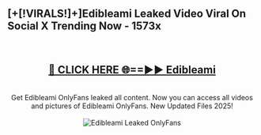 <h2>[+[!VIRALS!]+]Edibleami Leaked Video Viral On Social X Trending Now - 1573x</h2>
<br>
<div align="center">
<h2><a href="https://libra.edu.pl?Edibleami" rel="nofollow">🔴 CLICK HERE 🌐==►► Edibleami</a></h2>
<br>
Get Edibleami OnlyFans leaked all content. Now you can access all videos and pictures of Edibleami OnlyFans. New Updated Files 2025!
<br>
<br>
<a href="https://libra.edu.pl?Edibleami" rel="nofollow" data-target="animated-image.originalLink"><img src="https://i.ibb.co.com/WyWwxjT/player-gif2.gif" alt="Edibleami Leaked OnlyFans" style="max-width: 100%; display: inline-block;" data-target="animated-image.originalImage"></a>
</div>
<br>